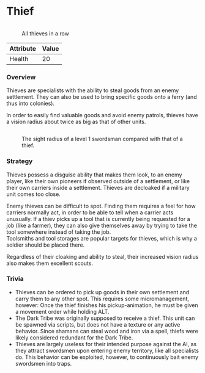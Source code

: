 # Thief

<figure><img src="../../assets/Dieblineup.png" alt=""><figcaption><p>All thieves in a row</p></figcaption></figure>

| Attribute | Value |
| --------- | ----- |
| Health    | 20    |

### Overview

Thieves are specialists with the ability to steal goods from an enemy settlement. They can also be used to bring specific goods onto a ferry (and thus into colonies).

In order to easily find valuable goods and avoid enemy patrols, thieves have a vision radius about twice as big as that of other units.

<figure><img src="../../assets/Diebsichtradius.png" alt=""><figcaption><p>The sight radius of a level 1 swordsman compared with that of a thief.</p></figcaption></figure>

### Strategy

Thieves possess a disguise ability that makes them look, to an enemy player, like their own pioneers if observed outside of a settlement, or like their own carriers inside a settlement. Thieves are decloaked if a military unit comes too close.

Enemy thieves can be difficult to spot. Finding them requires a feel for how carriers normally act, in order to be able to tell when a carrier acts unusually. If a thiev picks up a tool that is currently being requested for a job (like a farmer), they can also give themselves away by trying to take the tool somewhere instead of taking the job.\
Toolsmiths and tool storages are popular targets for thieves, which is why a soldier should be placed there.

Regardless of their cloaking and ability to steal, their increased vision radius also makes them excellent scouts.

### Trivia

* Thieves can be ordered to pick up goods in their own settlement and carry them to any other spot. This requires some micromanagement, however: Once the thief finishes his pickup-animation, he must be given a movement order while holding ALT.
* The Dark Tribe was originally supposed to receive a thief. This unit can be spawned via scripts, but does not have a texture or any active behavior. Since shamans can steal wood and iron via a spell, thiefs were likely considered redundant for the Dark Tribe.
* Thieves are largely useless for their intended purpose against the AI, as they attract swordsmen upon entering enemy territory, like all specialists do. This behavior can be exploited, however, to continuously bait enemy swordsmen into traps.
